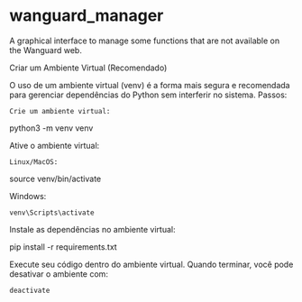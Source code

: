 # wanguard_manager
A graphical interface to manage some functions that are not available on the Wanguard web.




Criar um Ambiente Virtual (Recomendado)

O uso de um ambiente virtual (venv) é a forma mais segura e recomendada para gerenciar dependências do Python sem interferir no sistema.
Passos:

    Crie um ambiente virtual:

python3 -m venv venv

Ative o ambiente virtual:

    Linux/MacOS:

source venv/bin/activate

Windows:

    venv\Scripts\activate

Instale as dependências no ambiente virtual:

pip install -r requirements.txt

Execute seu código dentro do ambiente virtual. Quando terminar, você pode desativar o ambiente com:

    deactivate
